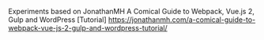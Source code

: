 Experiments based on JonathanMH
A Comical Guide to Webpack, Vue.js 2, Gulp and WordPress [Tutorial] 
https://jonathanmh.com/a-comical-guide-to-webpack-vue-js-2-gulp-and-wordpress-tutorial/